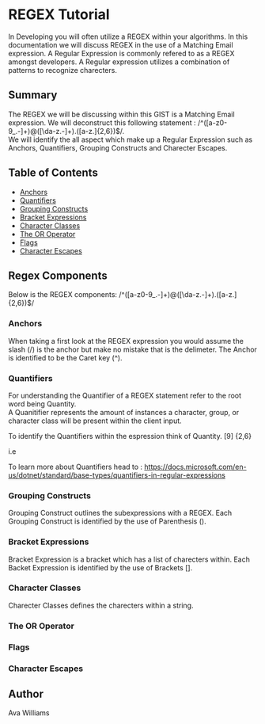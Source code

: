 # REGEX Tutorial

In Developing you will often utilize a REGEX within your algorithms. In this documentation we will discuss REGEX in the use of a Matching Email expression. A Regular Expression is commonly refered to as a REGEX amongst developers. 
A Regular expression utilizes a combination of patterns to recognize charecters. 

## Summary
The REGEX we will be discussing within this GIST is a Matching Email expression. We will deconstruct this following statement : /^([a-z0-9_\.-]+)@([\da-z\.-]+)\.([a-z\.]{2,6})$/.  
We will identify the all aspect which make up a Regular Expression such as Anchors, Quantifiers, Grouping Constructs and Charecter Escapes.

## Table of Contents

- [Anchors](#anchors)
- [Quantifiers](#quantifiers)
- [Grouping Constructs](#grouping-constructs)
- [Bracket Expressions](#bracket-expressions)
- [Character Classes](#character-classes)
- [The OR Operator](#the-or-operator)
- [Flags](#flags)
- [Character Escapes](#character-escapes)

## Regex Components
Below is the REGEX components:
/^([a-z0-9_\.-]+)@([\da-z\.-]+)\.([a-z\.]{2,6})$/

### Anchors
When taking a first look at the REGEX expression you would assume the slash (/) is the anchor but make no mistake that is the delimeter. 
The Anchor is identified to be the Caret key (^).

### Quantifiers
For understanding the Quantifier of a REGEX statement refer to the root word being Quantity.  
A Quanitifier represents the amount of instances a character, group, or character class will be present within the client input.

To identify the Quantifiers within the espression think of Quantity. 
[9] {2,6} 

i.e

To learn more about Quantifiers head to :
https://docs.microsoft.com/en-us/dotnet/standard/base-types/quantifiers-in-regular-expressions

### Grouping Constructs
Grouping Construct outlines the subexpressions with a REGEX. 
Each Grouping Construct is identified by the use of Parenthesis ().


### Bracket Expressions
Bracket Expression is a bracket which has a list of charecters within.
Each Backet Expression is identified by the use of Brackets [].

### Character Classes
Charecter Classes defines the charecters within a string.

### The OR Operator

### Flags

### Character Escapes

## Author
Ava Williams
